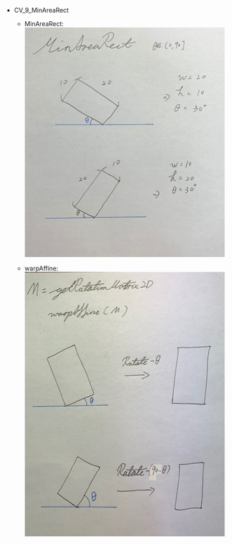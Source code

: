 - CV_9_MinAreaRect
    - MinAreaRect:
    ![MinAreaRect](./Image/MinAreaRect.jpg)

    - warpAffine:
    ![Rotation](./Image/warpAffine.jpg)
    
